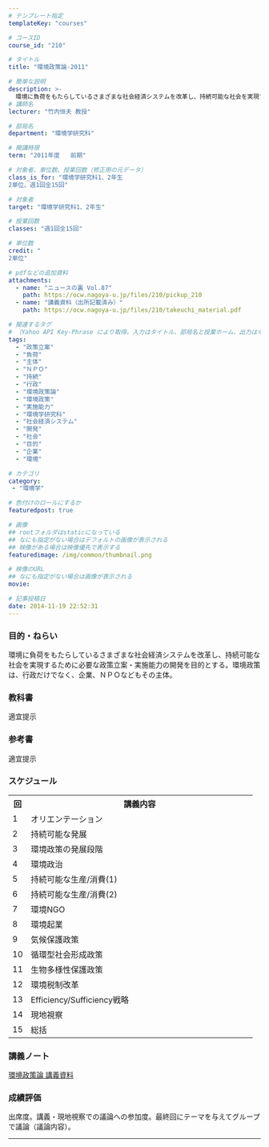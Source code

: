 ```yaml
---
# テンプレート指定
templateKey: "courses"

# コースID
course_id: "210"

# タイトル
title: "環境政策論-2011"

# 簡単な説明
description: >-
  環境に負荷をもたらしているさまざまな社会経済システムを改革し、持続可能な社会を実現するために必要な政策立案・実施能力の開発を目的とする。環境政策は、行政だけでなく、企業、ＮＰＯなどもその主体。 ....
# 講師名
lecturer: "竹内恒夫 教授"

# 部局名
department: "環境学研究科"

# 開講時限
term: "2011年度	前期"

# 対象者、単位数、授業回数（修正用の元データ）
class_is_for: "環境学研究科1、2年生
2単位、週1回全15回"

# 対象者
target: "環境学研究科1、2年生"

# 授業回数
classes: "週1回全15回"

# 単位数
credit: "
2単位"

# pdfなどの追加資料
attachments:
  - name: "ニュースの裏 Vol.87" 
    path: https://ocw.nagoya-u.jp/files/210/pickup_210
  - name: "講義資料（出所記載済み）" 
    path: https://ocw.nagoya-u.jp/files/210/takeuchi_material.pdf

# 関連するタグ
# （Yahoo API Key-Phrase により取得。入力はタイトル、部局名と授業ホーム、出力はキーフレーズ（tags））
tags:
  - "政策立案"
  - "負荷"
  - "主体"
  - "ＮＰＯ"
  - "持続"
  - "行政"
  - "環境政策論"
  - "環境政策"
  - "実施能力"
  - "環境学研究科"
  - "社会経済システム"
  - "開発"
  - "社会"
  - "目的"
  - "企業"
  - "環境"

# カテゴリ
category:
 - "環境学"

# 色付けのロールにするか
featuredpost: true

# 画像
## rootフォルダはstaticになっている
## なにも指定がない場合はデフォルトの画像が表示される
## 映像がある場合は映像優先で表示する
featuredimage: /img/common/thumbnail.png

# 映像のURL
## なにも指定がない場合は画像が表示される
movie: 

# 記事投稿日
date: 2014-11-19 22:52:31
---
```


### 目的・ねらい

環境に負荷をもたらしているさまざまな社会経済システムを改革し、持続可能な社会を実現するために必要な政策立案・実施能力の開発を目的とする。環境政策は、行政だけでなく、企業、ＮＰＯなどもその主体。








### 教科書

適宜提示

### 参考書

適宜提示


<h3>スケジュール</h3>
<table class="basic" width="455">
<tr>
<th width="20" class="center">回</th>
<th width="435" class="center">講義内容</th>
</tr>

<tr>
<td width="20" class="center">1</td>
<td width="435">オリエンテーション</td>
</tr>

<tr>
<td width="20" class="center">2</td>
<td width="435">持続可能な発展</td>
</tr>

<tr>
<td width="20" class="center">3</td>
<td width="435">環境政策の発展段階</td>
</tr>

<tr>
<td width="20" class="center">4</td>
<td width="435">環境政治</td>
</tr>

<tr>
<td width="20" class="center">5</td>
<td width="435">持続可能な生産/消費(1)</td>
</tr>

<tr>
<td width="20" class="center">6</td>
<td width="435">持続可能な生産/消費(2)</td>
</tr>

<tr>
<td width="20" class="center">7</td>
<td width="435">環境NGO</td>
</tr>
<tr>
<td width="20" class="center">8</td>
<td width="435">環境起業</td>
</tr>

<tr>
<td width="20" class="center">9</td>
<td width="435">気候保護政策</td>
</tr>

<tr>
<td width="20" class="center">10</td>
<td width="435">循環型社会形成政策</td>
</tr>

<tr>
<td width="20" class="center">11</td>
<td width="435">生物多様性保護政策</td>
</tr>

<tr>
<td width="20" class="center">12</td>
<td width="435">環境税制改革</td>
</tr>

<tr>
<td width="20" class="center">13</td>
<td width="435">Efficiency/Sufficiency戦略</td>
</tr>

<tr>
<td width="20" class="center">14</td>
<td width="435">現地視察</td>
</tr>

<tr>
<td width="20" class="center">15</td>
<td width="435">総括</td>
</tr>



</table>



### 講義ノート

[環境政策論 講義資料](https://ocw.nagoya-u.jp/files/210/takeuchi_material.pdf) 





### 成績評価

出席度。講義・現地視察での議論への参加度。最終回にテーマを与えてグループで議論（議論内容）。



-----